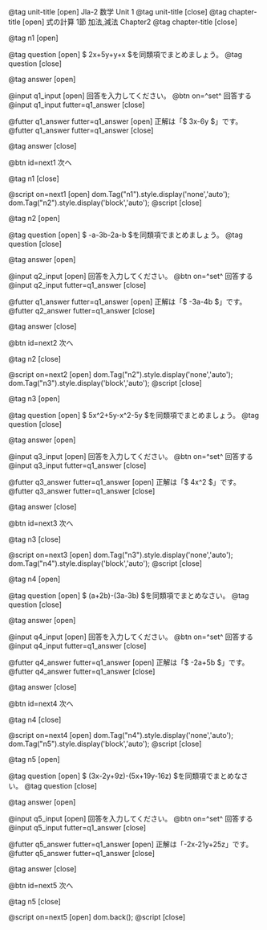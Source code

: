 @tag unit-title [open] Jla-2 数学 Unit 1
@tag unit-title [close]
@tag chapter-title [open] 式の計算 1節 加法,減法 Chapter2 
@tag chapter-title [close]

@tag n1 [open]

@tag question [open]
$ 2x+5y+y+x $を同類項でまとめましょう。
@tag question [close]

@tag answer [open]

@input q1_input [open]
回答を入力してください。
@btn on=^set^ 回答する
@input q1_input futter=q1_answer [close] 

@futter q1_answer futter=q1_answer [open]
正解は「$ 3x-6y $」です。
@futter q1_answer futter=q1_answer [close]

@tag answer [close]

@btn id=next1 次へ

@tag n1 [close]

@script on=next1 [open]
dom.Tag("n1").style.display('none','auto');
dom.Tag("n2").style.display('block','auto');
@script [close]

@tag n2 [open]

@tag question [open]
$ -a-3b-2a-b $を同類項でまとめましょう。
@tag question [close]

@tag answer [open]

@input q2_input [open]
回答を入力してください。
@btn on=^set^ 回答する
@input q2_input futter=q1_answer [close] 

@futter q1_answer futter=q1_answer [open]
正解は「$ -3a-4b $」です。
@futter q2_answer futter=q1_answer [close]

@tag answer [close]

@btn id=next2 次へ

@tag n2 [close]

@script on=next2 [open]
dom.Tag("n2").style.display('none','auto');
dom.Tag("n3").style.display('block','auto');
@script [close]

@tag n3 [open]

@tag question [open]
$ 5x^2+5y-x^2-5y $を同類項でまとめましょう。
@tag question [close]

@tag answer [open]

@input q3_input [open]
回答を入力してください。
@btn on=^set^ 回答する
@input q3_input futter=q1_answer [close] 

@futter q3_answer futter=q1_answer [open]
正解は「$ 4x^2 $」です。
@futter q3_answer futter=q1_answer [close]

@tag answer [close]

@btn id=next3 次へ

@tag n3 [close]

@script on=next3 [open]
dom.Tag("n3").style.display('none','auto');
dom.Tag("n4").style.display('block','auto');
@script [close]

@tag n4 [open]

@tag question [open]
$ (a+2b)-(3a-3b) $を同類項でまとめなさい。
@tag question [close]

@tag answer [open]

@input q4_input [open]
回答を入力してください。
@btn on=^set^ 回答する
@input q4_input futter=q1_answer [close] 

@futter q4_answer futter=q1_answer [open]
正解は「$ -2a+5b $」です。
@futter q4_answer futter=q1_answer [close]

@tag answer [close]

@btn id=next4 次へ

@tag n4 [close]

@script on=next4 [open]
dom.Tag("n4").style.display('none','auto');
dom.Tag("n5").style.display('block','auto');
@script [close]

@tag n5 [open]

@tag question [open]
$ (3x-2y+9z)-(5x+19y-16z) $を同類項でまとめなさい。
@tag question [close]

@tag answer [open]

@input q5_input [open]
回答を入力してください。
@btn on=^set^ 回答する
@input q5_input futter=q1_answer [close] 

@futter q5_answer futter=q1_answer [open]
正解は「-2x-21y+25z」です。
@futter q5_answer futter=q1_answer [close]

@tag answer [close]

@btn id=next5 次へ

@tag n5 [close]

@script on=next5 [open]
dom.back();
@script [close] 


